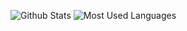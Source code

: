 ![Github Stats](https://github-readme-stats.vercel.app/api?username=WuYang9&show_icons=true&theme=dark&count_private=true)
![Most Used Languages](https://github-readme-stats.vercel.app/api/top-langs/?username=WuYang9&theme=dark&layout=compact)
